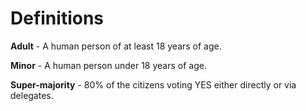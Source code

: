 # Definitions

**Adult** - A human person of at least 18 years of age.

**Minor** - A human person under 18 years of age.

**Super-majority** - 80% of the citizens voting YES either directly or via delegates.
